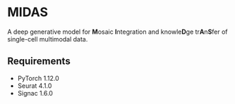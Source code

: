 # MIDAS
A deep generative model for **M**osaic **I**ntegration and knowle**D**ge tr**A**n**S**fer of single-cell multimodal data.




## Requirements

- PyTorch 1.12.0
- Seurat 4.1.0
- Signac 1.6.0
